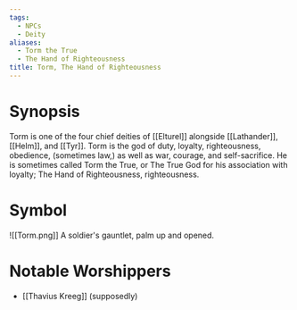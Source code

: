 ```yaml
---
tags:
  - NPCs
  - Deity
aliases:
  - Torm the True
  - The Hand of Righteousness
title: Torm, The Hand of Righteousness
---
```

# Synopsis
Torm is one of the four chief deities of [[Elturel]] alongside [[Lathander]], [[Helm]], and [[Tyr]]. Torm is the god of duty, loyalty, righteousness, obedience, (sometimes law,) as well as war, courage, and self-sacrifice. He is sometimes called Torm the True, or The True God for his association with loyalty; The Hand of Righteousness, righteousness.
# Symbol
![[Torm.png]]
A soldier's gauntlet, palm up and opened.
# Notable Worshippers
- [[Thavius Kreeg]] (supposedly)